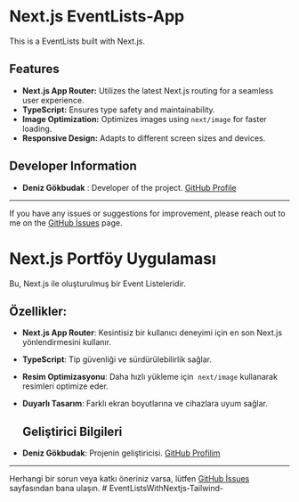 # Next.js EventLists-App

This is a EventLists built with Next.js.

## Features

- **Next.js App Router:** Utilizes the latest Next.js routing for a seamless user experience.
- **TypeScript:** Ensures type safety and maintainability.
- **Image Optimization:** Optimizes images using `next/image` for faster loading.
- **Responsive Design:** Adapts to different screen sizes and devices.

## Developer Information

- **Deniz Gökbudak** : Developer of the project. [GitHub Profile](https://github.com/hobaaaa)

---

If you have any issues or suggestions for improvement, please reach out to me on the [GitHub İssues](https://github.com/hobaaaa/EventListsWithNextjs-Tailwind-/issues) page.

# Next.js Portföy Uygulaması

Bu, Next.js ile oluşturulmuş bir Event Listeleridir.

## Özellikler:

- **Next.js App Router**: Kesintisiz bir kullanıcı deneyimi için en son Next.js yönlendirmesini kullanır.
- **TypeScript**: Tip güvenliği ve sürdürülebilirlik sağlar.
- **Resim Optimizasyonu**: Daha hızlı yükleme için  `next/image` kullanarak resimleri optimize eder.
- **Duyarlı Tasarım**: Farklı ekran boyutlarına ve cihazlara uyum sağlar.

  ## Geliştirici Bilgileri

- **Deniz Gökbudak**: Projenin geliştiricisi. [GitHub Profilim](https://github.com/hobaaaa)

---

Herhangi bir sorun veya katkı öneriniz varsa, lütfen [GitHub İssues](https://github.com/hobaaaa/EventListsWithNextjs-Tailwind-/issues) sayfasından bana ulaşın.
#   E v e n t L i s t s W i t h N e x t j s - T a i l w i n d -  
 